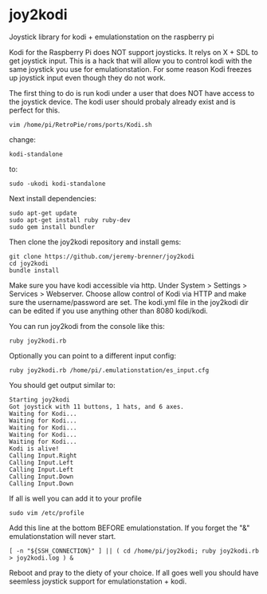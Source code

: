 # joy2kodi
Joystick library for kodi + emulationstation on the raspberry pi

Kodi for the Raspberry Pi does NOT support joysticks.  It relys on X + SDL to get joystick input.  This is a hack that will allow you to control kodi with the same joystick you use for emulationstation.  For some reason Kodi freezes up joystick input even though they do not work.  

The first thing to do is run kodi under a user that does NOT have access to the joystick device.  The kodi user should probaly already exist and is perfect for this.

    vim /home/pi/RetroPie/roms/ports/Kodi.sh

change:

    kodi-standalone
to:

    sudo -ukodi kodi-standalone

Next install dependencies:

    sudo apt-get update
    sudo apt-get install ruby ruby-dev
    sudo gem install bundler
    
Then clone the joy2kodi repository and install gems:

    git clone https://github.com/jeremy-brenner/joy2kodi
    cd joy2kodi
    bundle install
  
Make sure you have kodi accessible via http.   Under System > Settings > Services > Webserver.  Choose allow control of Kodi via HTTP and make sure the username/password are set.  The kodi.yml file in the joy2kodi dir can be edited if you use anything other than 8080 kodi/kodi.
    
You can run joy2kodi from the console like this:

    ruby joy2kodi.rb 

Optionally you can point to a different input config:

    ruby joy2kodi.rb /home/pi/.emulationstation/es_input.cfg
  
You should get output similar to:

    Starting joy2kodi
    Got joystick with 11 buttons, 1 hats, and 6 axes.
    Waiting for Kodi...
    Waiting for Kodi...
    Waiting for Kodi...
    Waiting for Kodi...
    Waiting for Kodi...
    Kodi is alive!
    Calling Input.Right
    Calling Input.Left
    Calling Input.Left
    Calling Input.Down
    Calling Input.Down

If all is well you can add it to your profile

    sudo vim /etc/profile

Add this line at the bottom BEFORE emulationstation. If you forget the "&" emulationstation will never start.

    [ -n "${SSH_CONNECTION}" ] || ( cd /home/pi/joy2kodi; ruby joy2kodi.rb > joy2kodi.log ) &

Reboot and pray to the diety of your choice.
If all goes well you should have seemless joystick support for emulationstation + kodi.
